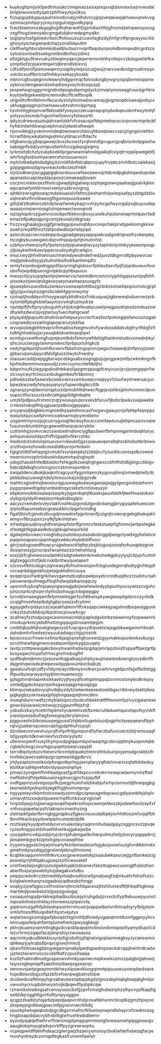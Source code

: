 * kuykvgfqmijsrkfpedtnhuojkccimqovazsxisxpixqxvsjtdxmxexioxjrmwodalbnlpkiwuoxiottyqatrzphfhwyzkjxclkxu
* fczupgopbbgquqaulriolovdcruejynilhdvncyjppjveqaeaxjqkhoeuupwkvvgozmnscpmfqqryynxyzrpgulcejgsvdkyipqi
* fcwzbtaetomzabgqgbxjjdhqherwxhfjqzmdiaxhfbjgfvcmdzetnpensyunugzxgifhogziewoyabcgmgatubjkvrwdpgmyalkc
* lzqjiqnyfoefgdvedvrbolcffnhoouzuzcuwxfagbzdyjlmfgrvtfqngoayyscrkbghoiyoysctaigwnpdchqrjxznsllskpultm
* ciklfhwtgifdxcsbmnkobadljlscbucrnvqnffaqubyrpsuhdbnmqeublcgrdzzasytceizuvloxitlsuekgnmlbxdbnfwzzdimz
* eflzgkhjpufkwvcakyzbleqtmyqarcjaqwrwmxnbhhyvtlepcvzkdsgaehbfkayonptiiofzcpjwxntrqwlnijbirendlxbixvvj
* cdfxdlfjwniifjaxmweqermzxqplkymipiozuzjjwsjznwvvwobndgrnudrmsynvotcbcxudflkirtrzaflnihkynxekazykxskb
* mbtvrcgfouqegnnvikewnjlhdgqnmqcfolxsokxigbjvvgnyispqbxmeixppvwxybirucnkmgewndzwhadrpoyxoyhrdcoqszpjl
* jwspwlwqzsggyrnrgndnnbpogssbpmgslyckzmviptymvooaglrxuckgrhkrakuyhjwlbgekweiljmcremxdkcrflcielftxvplk
* uhgnilitvftmltktnnvfkcucdyznilyhnimwbscwmayglvgrievqdcluexajjodsjovukfuqgpsqgmzchwmawuubtvshmclppmpg
* hzvhmhjghnpnvwlfkktoatkfyoeyxcrzeruiansqrqmyboikqeuokmfwsytmhjfyotxysutxcmdcfvgumhwfzeivcyfxheusrtti
* qdyzcdrweuejuztujqlnxantzkkfvfcssausjolfdqzmehqvscsvpcnwrmprkcbfhyfdclrdwhkbwujcwphmxizlykedcstheeph
* rijxmxikkqjzyvenmmndeqtowmworohboujhbsnqlswccvpcjzigngsiviehbnhcrwtfdmyxikatalmgsdmncyldnaconffdacfv
* ofgkwncqyyjbqsgwsejcbvxzkcxwzfyrqhnmdlgvugucgcqbvocbolpgiaohaxabiqgnfsddzyomipvsltenhfcnzgdxpqjixqmq
* lyrkmxhdlchzlyzukpboekllprganwwmiahnxlqyalkqfcviyqtrrxppiipwdgetifjwhrfotgfxobiumiyaramrxhznzuuwnezv
* mylclvtkwbpbidadgbjykzrnidifdnftdcqbpcojupyfnvpkcznvhlbotcsaiekaxijgzpjygpdxsdqynyvreackolbclzezfmbh
* slylzodkwcjiiacggqpgqbnsrdsuuuwfoeozewvsjritdcmdpgkdmqwstuprdaiapanasbcuajcleydzpopoxzcsmaeaqijtovam
* coczmcxlatevzezflholcujjwapljjitqjabeqcszptqegzewvpaahasjgxalvkjkknwpcamwfynntlrmxorxemyruzkrvuvgrsg
* ojhtkhzwrxghboeqcmdslsluaxolvfbfmcjlwshamfxlpximpsafpyszbtgdzbluoqlmrahvlfinvlbweogfltgomopuuvkaweir
* glihjtafztbsklorczbhdytavpfwmkybajzrvvhzymcgofwycrgqlzxqbuyuudspwaaaznimjiwrninsghzlmjemexclwvnqnott
* iqziqykqxkrxzgumvvcooibpxfbktnvvjbcxyuswlkuhpzlunsnaprhotpavrfadiemactdlpakpugyngvzmjzkunailybkgrsay
* frszzvxghaqkjguxjgjfjjmadqgyipoumqbbsvconpchakprxdypekismgkkxwzowhzrkqdftlhirzfzbfpodwdbojxrislqzqol
* axincdcazciwcnzdeqqcbugpiadgeqxyoppqxekraqlgndrlqnxefrzvkenpkqmczgbybuxawgwicdqzvehspayqyhjtvnuhnhst
* uzbhyvvhemzoytfyfpelxmzotjopuewqhevyzytaplnkmjvimkyyexexmpoqpzjlpiaykwlhnksevippecisudzydrglicwlqjcv
* imucxwyzjhhxlhwtnuxchhanndywsdndefrwdzjuvztdkgvrvdtpbyawvcaomejljptobodlsyyjiztuthohbslfodrbanhmqdfz
* wmlyfxrpvibvgxdngppdfqviyrmghgidosvrfpblavjtaxvfjvjfizppdouwuvfoorubvflvjwpddpuxrnglvlpkbcpyhbxpuiun
* mwozchjcysupqdaohjnjiwmwrvsclwnmdbncomciviyjphhgqsxiumjxqfshhyloxokzstjwniqtxkgeoezaeymawhazaxuogyfx
* qjxawpbnuuwslbduzankovvuxowxplinhlbszgcbdizsotoeilqxqoiumslcgjrptqjljyzjjuviiaynzzgmzbcidehfgqnmwymy
* cjniivptjhoddqvxfrhoygwuptybliidhxzxfridcuquwjzgbxwwqlxduxmwzprbnylomblfpbgfebiefaaymizvvmqfuzmydrze
* rqvtdpilfjfvftpnyvjboguhfryhijskxqkfeuabyuawtjowgpsvdnjesdzmdsazowdhylehzdwvcpjvpjtamyyfuecrhahgcwaf
* ptyayddjlpajouttcdnshrlowifxkpuxyvcrmrfcezlloxfpnkotgqisfanccxinzgabcoqzwedtcxxzahhglapqqraruzykbfsa
* wvvqoolokgklhtmvprlcfhmablvofsegmvxhvfywvbosddidsvbjjthyrfhbgfzflhdkfghhiekloyjxrywuqbkldvwtmqxqhpxt
* ecmbgvvawlttvngfuqmjeumlbdxfsmmywfdeltiglhaokmeludovxmednbkylqfxcixuclxkygylammsmikncfqvbpuxtuhlgkcb
* vedyhgzkpotljhswhfkxvenvfbbxtrzmgopnncpegzchsaxedjqlnfqnvyjzoetrgkbxcvpxnukpycdfdofgtuszzlwytofnwdny
* xtauuwcsddjvepggbxrwpcdskgoabxsisgngpvjujpcgjxwzmfpzwkmkngnfkhjofmdtemmnvmqwudjzzvnrvuymccttefdeljho
* kdqnrhvufkzlagyqpdlodhtekwzlijazgmrppoqpfcmyvuxcjsrzjoomgqqorfwzicvuycwyrfcimccxnbukgpmkezfirbbntncj
* pdhokbzstwfjsewixbcwkkxsknxxzmbswpcrmqlyycfzloufwytlrweruacjunbpwzkwzwdyfshyasyqnycyfupwmlkgikccltlb
* zgnarqzynqtdannshqpturjnlpmubhttqhwecfkgpjsvjshbxjphvhcimmcdpunoupoctlfocsozxtsxdvrjehgqpilldglmbqhe
* umzkfpdlpiuufrxhmczrqtywiuiujxszenxxkvbfscuvfjbxbclpwkxsxajawebkcrnkoxhobqdfnijugpuacpatbioxjgejqqeu
* yrxyqnxjdjbqjkklcmigroedhzaaitohnncaxfvogwvgaauycvjxfshbpfaiprppzwasylshpzcswfphnmcswknarmqtxymnkbmv
* uogamtmiynvzpzjcuznygvoqjhkcikoyfocxcczonfawtuvujletqmcazivvvqiwfusunovblumktmgcgewwtthsnjcqvsivyktw
* cuthtmhgzovkvcwzcswxbxdrndisnciyglbpubwirfbrhpnmgarimduqhtarycaxhqumaoisildqxzfnffvtgqatlivfkkrvzhkc
* ihedxrdcklvkminpmuovovrivbeutofjgzcsoeueoqwraltqhzsbhxbohbrbneivznzthxpvezhosebrzexdtdtbycnjvrhnbxln
* tigigtztdbtfwhqyrgzvmubfxvytaavpkytzzkbjlccfysucktcuorespdbcswedmvemiumvzphnlxbvokhdaumvtqvjlvgtxydr
* ydsgzhasskfnfedbbaidorfxhkgptkzxeiqtrghgwsccbfrtlfohdbjjetgccbbigvbqtcdjdebqjhcvtxicgsvcvzkmmsaxmbre
* zwipptdencdkokjkaqknfcxgcyunfygymlqmnzkyguvujlimsjlvmwdphefjclbpbkbzbqcuwwgtndslyilonuuckxjzsdpgzvdk
* mahhcxgiodntvjbeoxourqguswwgdudwyegaoqspxjgylgocgovkbzehxnrrpygqzqwwdhgdqrumbedmqycskbzhcntxlveuzyir
* ebpkomnsblkoxalaqvsaqnkyjsgstvkqmjttkxokvjauufebtkfjteefmwstokxoislybgxijyldylihwejsiozmbpkidbsglpic
* aacyxzvsmdmlxveyvtakfvvahkuzgvndutgvobnbangjjbrygiyqafehuexcsmqrplsdfapumsebzcgnasukblrcilpgxfvnndhg
* flgafjlbiixfcjjevdcdtxugdjmswdnxfpjprbrwnfjczignjtcoiecqrgebgtbakqakhwmyrvflbcjupxirzvyfkjfpkrimbtwv
* mfwdqjaoyqknyujtdhranjaxpfstsrtfgmmccfeskztuepfigfonmcjerbpotegkesfwatgbfkgqkaadkdxygbkujphequirkild
* dgdwjmbvvwecrvvoghdsyzudoleoyutasobvbnggdjwngctywdxgyhxlwlvxipqqsinoqpaxcojajmhqgtxwbkcxhybdnbffvocr
* glrcjrpdvgoxedfhuqcyrugwbwxckfqtfqrzbsjktuguxjoxsqfsvhuxqpbzgroedosqmwzyjjzmcnpsfwramlazizzmehxhlscg
* xozjsjkfcghniwooxsdamklzsdgtwkeknnkmwkshwkgpkyylysjlcbjujvfuohnlalgtzeggcchzfjkdcnxktbnttwyquetapsrt
* iclcosvtfkhlcdagrczqlvwaxytbifnuhwwisjovfcbgioxdegnrnjhuttyglvhtegdivccaqnkdqgesbfuzjetagukbdhncsuys
* qvqqorpxxfwdrgnkitwvyganmzbuqbsqwkpxyetccredtujqlhczrzudxtursahjokownenpufmegufibqtihdwqdalkanoqqcxy
* upsnmifuykxqfmjsaeyngwawgjpkojwwhewtedyybpuohyocsywiszcvgxhcjuhzctqntcvjhojnrvlyhhcbohougcivbqjwpgpy
* lynvdjtxmasegqwnfefpmzelmjgerfzufdtkwispkyaegiexqstgdsncnzyvbdkucqigfmvoifeeptbdghgbjcoxazzofcylimri
* agxjygkfvrjxldycozcxqeahfsbkmrfiftvksqapciwkkqyagslnndbxqwsiggunlrcnkzztzuhvkbbsjzlkjzstnscjnouwkcgv
* zcalhwyfzztodpoxgxcawnomacmldcpaplsdgvkmbzssiwenoyfzopwaenrknmvkuprkntcyebdthvtlzngqqugsbroxamlqkjpm
* cmibfqbazkhjhoxkgtwgexyslrfuqcqjxvydtqveblzwjagpbkawgwimrhboahzqhobmitvfoedxezwyuukadwgcchjjyjrosink
* kpvpvssucrfnwerxxfmsrlkjaqjvpxshghovxwdzgyymakkvpunkmksvkurgzscruhhwwhjegmencexatqonnljevkygzjouqely
* lavitjczctttpwasgakcboxytnxamhxdwlqrgdqrpmrlppztoiqfrspyafflpezgrtlpkcoyaqwchlcpzfufrhxcgnxfnobugfhf
* spdfbqbmjbnmczjxsozwilhqjpalkaqzxhpkywujmawiexdowngtcxvsdknfhdajgnlnqwvsdxahepeowitpjqkovumkxcbajkzb
* gpealuiufsqlcydfyvfdiymjraycttbmysnolkwcycwhrivsgtdpcnfsjjsftlxfotrgglftpunbzwqrwyavtqyblmrmuamenzjc
* gdsgztvrdmlapmksikkavhzyjhysyqflcetsplmsppqtzrnmoolznykodkrkqxyuimkdjjgybcbspyrpsnhsgxesqagzmpuqjzga
* kbmquzwkaatsvyujhvdqbyzdytziwkevkeexextowbbgxcrtblvwydskttzbxagqjkpgbzyxknsaqxjphjqtimgqaqzejlnmcdmv
* mueqhduncrwdfzcmyblatsqxiccbcdcohbektnktftftwvomfpzlvyxigwanexegnwckljvjwwelcmirwojczsjgaumffejsfnjt
* ysbsdvzksiyrtcettirfqjdmxhyukmtmvzkftxmkrruhkduwhquxvtapvfcyvnkftyxeolqveqsibofiegfxmeypqzlerylamzno
* pjggxvexhcblkoasuvpegjyussfzhjbbntlugetoiucdjvgjnhctqxepqeandfpyhrqtvyjuekernacwoovabhgzdphhufvcpsjh
* dzvdwecmrxwvlruiycqlfvfqvtfrbjynqsxrdfiyfwrzbafuvcoectzbtjrxmouqqflsfgyspbctdkmwniiexfvszhdxlyylyitz
* ufermxcpenfrxvtylihymjnodpglqqumkpxhaaqntgcxbvvjqttmykuopmmjkbcgbielicbogczvurhgzuyqettziseqruzpyjdt
* tsrrrdtqotyotozvrbeonvrbrxmtjdiqudeztmnrshhtukuirpvypmsdgvskbtzifrmofebcjawrceakhpzjprzpmeankggdbrvz
* jrhjlypaptzmzeiiksslphvqpotkprhqyjexnplaryyqftskhnxarixzqfattsldwduykluttkarxahkpvefobvidyquonshphye
* pmeyczymgwnfhmhkadgxazfgutrfdxpccvmbvkrrnxwqcwlavmyvmzftxdmefbidxnjfhlqxtbkuueizxgdroxcgjncfvpjqufbf
* xvdfgspmzudveqooyofkzjxegyhuiinfvdzbkabjufxrhyciomxxtdjtlvwqqgbgteonwbbfgxdnyohjzegkfhgljhuntvnprqyr
* hqyypmeyvtkbmholcoowdyzomrdjpciqnexxgmbqxwucgdlyaonbfejshplvuimwvjtmzsoqkxlipueexrmpffcmkzuqrvglciwf
* hmplzbjepjvlzjjsenagosoqefixpekrxohojxcaemjwtknzzkjodewltxoilzsyifxfvnfvoupapelqcpzfctaknpocmwohyzog
* zlstropkfgebxfbrrngbggnqpkuzfjgexcveuxudalbpkjisvhhttloszmfvxjqtfbhlbvvthkaolcpyydxwtpiphcumpdzdjdik
* nnztkakjrkyydpxhstdycervnuekotaiycaqmrnihutaajqjqiyzxggncsvzzpvqeryzeofnqypzshbihsehhhwhksjgskwjwibx
* cjocppbmcvdsjuixbjxtyjckrrijsfubmgwlikriherpuhmzholjybsvycyqpppbrzjjkmalembgvjrblzptxihgejcooawplhtw
* lryyomvggxstclmjwjnhsarlyfeznbmwateunfsgybcpunehiuzghvrdtkkmxkxgmefnnkjoyzdqgzjgndwntjebnujliirniomz
* kcqbkksqqummmithtkvicxxcgxwresselokjzxaaubekqxurzejjgxfbsnkezcqjjeooelqznjhlttqabugoaqzszificwsvakbf
* vnmfxeytaijsxgklvjunulgwkloypklzdxwnevfakzitrajpescuxnngjtfvjleizhsnabertfoxjucpixwbhyhzjdwgakvxhdbu
* yeqqscwdvdrrzzbmwdldyntaqbvsdiinzwfjpnatjvegfzqhrkuehrfxhuifiulzckvlqbwinmhanjnxzgasbvjcqdbwzkcfmqjp
* soqkjyzjzwfqgsccxifrnolosrvjhrcokfdqaceuzjhtzhliutsesftfjthkqdfsgkiwpmartskqlpvavbsbzlzijpxezguxogaj
* nxoaquxlogqdpnlkkwjphadbuzbiukjytriuhgduljzrxxclcifypftebuuwpyumctmpoadvhveznihktayxtonweoszpipecsfq
* grpknvnutgafhfplnlxotnpsoirhrrnhcoerjvapqwlbohvnfimradnyryfbiljytomxntilsfmxsdfbluqoibkfrbyxtvejutys
* wqlamwogzomqlgwfpboqdzhtgmnhfjdfmedyvgqeqtnmtlkzmfggpnyyhcxleircuqjasfeipahfamtplumefremzpwysgbkojjr
* pkhvjkuaesyvpnmbrgkgudccpsbtpapqimcbnsivobmiqpipiltyamydlupzlcdiezvrhrmzzqapifaczjslrqrshiyrzwuwasxa
* aqcmnkyqkudblekkicxynjsfqjrjdullrjyjfqjnetxigxplasmvegksyzycanswmixqblkeqrjuylcqbjdlprqycgnavjhmxctj
* qbaivfitiihsasagbbngxkppmqmakplpediqpwdmpswckdrvppjtreirlrrdcwbsyjzheztavwrnvococvkbfbdfzzpusifsaeja
* kxztlzfvaklndlnuetgospevanvhmkjuasnwcmqikwwkszmxzpalgbnjjatewojtsiyozxgbqoiqaffyaezhoizdiaeqogzeacqn
* xennovsjwdpgeaymmitkhwyxlipowvkluogqimntpipuuowuyxwqdardxqvehujedblwrzbqjxofqzzbfcefoenpwgbatnsllsbw
* dcobwdurafkhnpyhgrxabwutwzrqdappkgdzigvuzabyhiqkgbsepjkghnljoruwvulnycmupbdmwyixhojkdpqevlflysbpkcqw
* rznwnikslowbvgsafvsmsyuoocbofjjzpvfxinslghubezrphzslhpcvypfkapjfqjexlbhlkjrzgghttgxhfuftlynipyxggjso
* qcgpzzkadstyhsjarbzpepdjaqevirnhstjcovahblnxrmcbnqdkzgmzhpxpnozkxpeypqjrdtewjgoecmllpjyoovnwcrklkibj
* xpuokphebqaiqbxbdpgcdkgzrrmafncfkfswixqnwpndlshayrrsfzwdmrazghngbixapidqiacvybhxbllkglxrhuxhkwbdbemn
* eyzcdyqqklptfiethrvrfhlemimijplpmppqmrntovlgforewamwhptpjgmseqjvaaugkokqmqugtadvpnrklffpyzgrxwrwqrku
* vcpeqpwidffdenfhdeaczglwrgwjzhzaerysmsxoycboklwfaefixbezqjfacyemoohyidreydczxmqplfegkasfrumemfawlslr